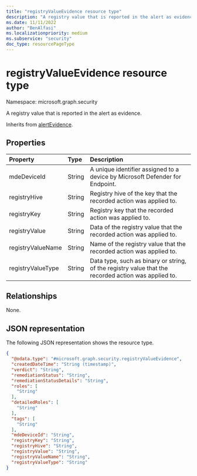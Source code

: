 ```yaml
---
title: "registryValueEvidence resource type"
description: "A registry value that is reported in the alert as evidence."
ms.date: 11/11/2022
author: "BenAlfasi"
ms.localizationpriority: medium
ms.subservice: "security"
doc_type: resourcePageType
---
```


# registryValueEvidence resource type

Namespace: microsoft.graph.security

A registry value that is reported in the alert as evidence.

Inherits from [alertEvidence](../resources/security-alertevidence.md).

## Properties
|Property|Type|Description|
|:---|:---|:---|
|mdeDeviceId|String|A unique identifier assigned to a device by Microsoft Defender for Endpoint.|
|registryHive|String|Registry hive of the key that the recorded action was applied to.|
|registryKey|String|Registry key that the recorded action was applied to.|
|registryValue|String|Data of the registry value that the recorded action was applied to.|
|registryValueName|String|Name of the registry value that the recorded action was applied to.|
|registryValueType|String|Data type, such as binary or string, of the registry value that the recorded action was applied to.|

## Relationships
None.

## JSON representation
The following JSON representation shows the resource type.
<!-- {
  "blockType": "resource",
  "@odata.type": "microsoft.graph.security.registryValueEvidence",
  "baseType": "microsoft.graph.security.alertEvidence"
}
-->
``` json
{
  "@odata.type": "#microsoft.graph.security.registryValueEvidence",
  "createdDateTime": "String (timestamp)",
  "verdict": "String",
  "remediationStatus": "String",
  "remediationStatusDetails": "String",
  "roles": [
    "String"
  ],
  "detailedRoles": [
    "String"
  ],
  "tags": [
    "String"
  ],
  "mdeDeviceId": "String",
  "registryKey": "String",
  "registryHive": "String",
  "registryValue": "String",
  "registryValueName": "String",
  "registryValueType": "String"
}
```